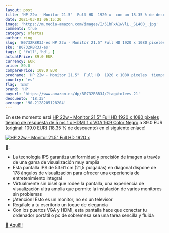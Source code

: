 ```yaml
---
layout: post
title: 'HP 22w - Monitor 21.5"  Full HD  1920 x  con un 18.35 % de descuento'
date: 2021-03-01 06:15:20
image: 'https://m.media-amazon.com/images/I/51bPxA1wVlL._SL400_.jpg'
comments: true
category: ofertas
author: ring
slug: 'B0732RBR3J-es HP 22w - Monitor 21.5" Full HD 1920 x 1080 pixeles tiempo...'
sku: 'B0732RBR3J-es'
tags: [ 'full','hd', ]
actualPrice: 89.0 EUR
currency: EUR
price: 89.0
comparePrice: 109.0 EUR
prodname: 'HP 22w - Monitor 21.5"  Full HD  1920 x 1080 pixeles  tiempo de respuesta de 5 ms  1 x HDMI  1 x VGA  16:9   Color Negro'
country: 'es'
flag: '🇪🇸'
brand: 'HP'
buyurl: 'https://www.amazon.es/dp/B0732RBR3J/?tag=tolees-21'
descuento: '18.35'
average: '90.2128205128204'
---
```


En este momento está [HP 22w - Monitor 21.5"  Full HD  1920 x 1080 pixeles  tiempo de respuesta de 5 ms  1 x HDMI  1 x VGA  16:9   Color Negro](https://www.amazon.es/dp/B0732RBR3J/?tag=tolees-21) a 89.0 EUR (original: 109.0 EUR) (18.35 %  de descuento) en el siguiente enlace!

[![HP 22w - Monitor 21.5"  Full HD  1920 x ](https://m.media-amazon.com/images/I/51bPxA1wVlL._SL400_.jpg)](https://www.amazon.es/dp/B0732RBR3J/?tag=tolees-21)

🔎:

- La tecnología IPS garantiza uniformidad y precisión de imagen a través de una gama de visualización muy amplia
- Esta pantalla IPS de 53.61 cm (21,5 pulgadas) en diagonal dispone de 178 ángulos de visualización para ofrecer una experiencia de entretenimiento integral
- Virtualmente sin bisel que rodee la pantalla, una experiencia de visualización ultra amplia que permite la instalación de varios monitores sin problemas
- ¡Atención! Esto es un monitor, no es un televisor
- Regálale a tu escritorio un toque de elegancia
- Con los puertos VGA y HDMI, esta pantalla hace que conectar tu ordenador portátil o pc de sobremesa sea una tarea sencilla y fluida

[🛒 Aquí!!!](https://www.amazon.es/dp/B0732RBR3J/?tag=tolees-21)
